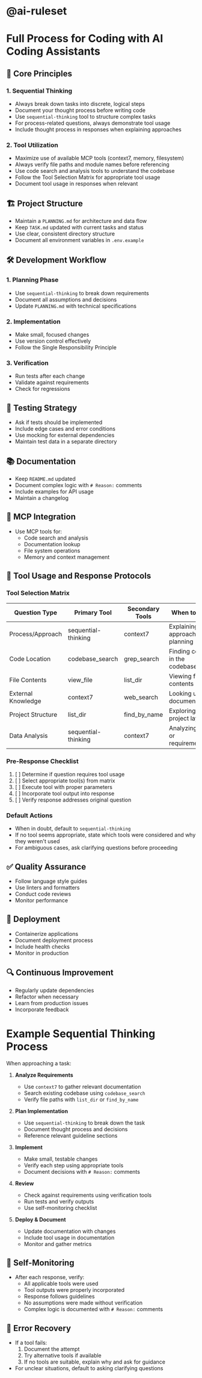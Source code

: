 # @ai-ruleset
# Full Process for Coding with AI Coding Assistants

## 🧠 Core Principles

### 1. Sequential Thinking
- Always break down tasks into discrete, logical steps
- Document your thought process before writing code
- Use `sequential-thinking` tool to structure complex tasks
- For process-related questions, always demonstrate tool usage
- Include thought process in responses when explaining approaches

### 2. Tool Utilization
- Maximize use of available MCP tools (context7, memory, filesystem)
- Always verify file paths and module names before referencing
- Use code search and analysis tools to understand the codebase
- Follow the Tool Selection Matrix for appropriate tool usage
- Document tool usage in responses when relevant

## 🏗️ Project Structure
- Maintain a `PLANNING.md` for architecture and data flow
- Keep `TASK.md` updated with current tasks and status
- Use clear, consistent directory structure
- Document all environment variables in `.env.example`

## 🛠️ Development Workflow

### 1. Planning Phase
- Use `sequential-thinking` to break down requirements
- Document all assumptions and decisions
- Update `PLANNING.md` with technical specifications

### 2. Implementation
- Make small, focused changes
- Use version control effectively
- Follow the Single Responsibility Principle

### 3. Verification
- Run tests after each change
- Validate against requirements
- Check for regressions

## 🧪 Testing Strategy
- Ask if tests should be implemented
- Include edge cases and error conditions
- Use mocking for external dependencies
- Maintain test data in a separate directory

## 📚 Documentation
- Keep `README.md` updated
- Document complex logic with `# Reason:` comments
- Include examples for API usage
- Maintain a changelog

## 🔄 MCP Integration
- Use MCP tools for:
  - Code search and analysis
  - Documentation lookup
  - File system operations
  - Memory and context management

## 🎯 Tool Usage and Response Protocols

### Tool Selection Matrix
| Question Type          | Primary Tool          | Secondary Tools        | When to Use                     |
|------------------------|-----------------------|------------------------|---------------------------------|
| Process/Approach       | sequential-thinking   | context7              | Explaining approaches, planning |
| Code Location          | codebase_search       | grep_search           | Finding code in the codebase    |
| File Contents          | view_file             | list_dir              | Viewing file contents           |
| External Knowledge     | context7              | web_search            | Looking up documentation       |
| Project Structure      | list_dir              | find_by_name          | Exploring project layout        |
| Data Analysis          | sequential-thinking   | context7              | Analyzing data or requirements  |

### Pre-Response Checklist
1. [ ] Determine if question requires tool usage
2. [ ] Select appropriate tool(s) from matrix
3. [ ] Execute tool with proper parameters
4. [ ] Incorporate tool output into response
5. [ ] Verify response addresses original question

### Default Actions
- When in doubt, default to `sequential-thinking`
- If no tool seems appropriate, state which tools were considered and why they weren't used
- For ambiguous cases, ask clarifying questions before proceeding

## ✅ Quality Assurance
- Follow language style guides
- Use linters and formatters
- Conduct code reviews
- Monitor performance

## 🚀 Deployment
- Containerize applications
- Document deployment process
- Include health checks
- Monitor in production

## 🔍 Continuous Improvement
- Regularly update dependencies
- Refactor when necessary
- Learn from production issues
- Incorporate feedback

# Example Sequential Thinking Process

When approaching a task:

1. **Analyze Requirements**
   - Use `context7` to gather relevant documentation
   - Search existing codebase using `codebase_search`
   - Verify file paths with `list_dir` or `find_by_name`

2. **Plan Implementation**
   - Use `sequential-thinking` to break down the task
   - Document thought process and decisions
   - Reference relevant guideline sections

3. **Implement**
   - Make small, testable changes
   - Verify each step using appropriate tools
   - Document decisions with `# Reason:` comments

4. **Review**
   - Check against requirements using verification tools
   - Run tests and verify outputs
   - Use self-monitoring checklist

5. **Deploy & Document**
   - Update documentation with changes
   - Include tool usage in documentation
   - Monitor and gather metrics

## 🧐 Self-Monitoring
- After each response, verify:
  - All applicable tools were used
  - Tool outputs were properly incorporated
  - Response follows guidelines
  - No assumptions were made without verification
  - Complex logic is documented with `# Reason:` comments

## 🔄 Error Recovery
- If a tool fails:
  1. Document the attempt
  2. Try alternative tools if available
  3. If no tools are suitable, explain why and ask for guidance
- For unclear situations, default to asking clarifying questions
